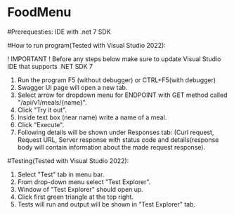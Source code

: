 # FoodMenu

#Prerequesties:
IDE with .net 7 SDK

#How to run program(Tested with Visual Studio 2022):

! IMPORTANT ! Before any steps below make sure to update Visual Studio IDE that supports .NET SDK 7

1. Run the program F5 (without debugger) or CTRL+F5(with debugger)
2. Swagger UI page will open a new tab.
3. Select arrow for dropdown menu for ENDPOINT with GET method called "/api/v1/meals/{name}".
4. Click "Try it out".
5. Inside text box (near name) write a name of a meal.
6. Click "Execute".
7. Following details will be shown under Responses tab: (Curl request, Request URL, Server response with status code and details(response body will contain information about the made request response).

#Testing(Tested with Visual Studio 2022):
1. Select "Test" tab in menu bar.
2. From drop-down menu select "Test Explorer".
3. Window of "Test Explorer" should open up.
4. Click first green triangle at the top right.
5. Tests will run and output will be shown in "Test Explorer" tab.
